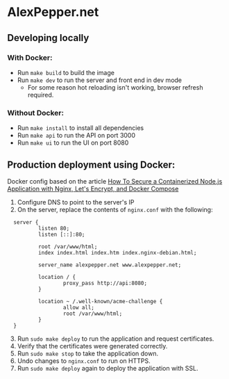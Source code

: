 # AlexPepper.net

## Developing locally

### With Docker:
* Run `make build` to build the image
* Run `make dev` to run the server and front end in dev mode
  * For some reason hot reloading isn't working, browser refresh required.

### Without Docker:
* Run `make install` to install all dependencies
* Run `make api` to run the API on port 3000
* Run `make ui` to run the UI on port 8080

## Production deployment using Docker:
Docker config based on the article
[How To Secure a Containerized Node.js Application with Nginx, Let's Encrypt, and Docker Compose](https://www.digitalocean.com/community/tutorials/how-to-secure-a-containerized-node-js-application-with-nginx-let-s-encrypt-and-docker-compose)

1. Configure DNS to point to the server's IP
2. On the server, replace the contents of `nginx.conf` with the following:
```nginx configuration
  server {
          listen 80;
          listen [::]:80;

          root /var/www/html;
          index index.html index.htm index.nginx-debian.html;

          server_name alexpepper.net www.alexpepper.net;

          location / {
                  proxy_pass http://api:8080;
          }

          location ~ /.well-known/acme-challenge {
                  allow all;
                  root /var/www/html;
          }
  }
```
3. Run `sudo make deploy` to run the application and request certificates.
0. Verify that the certificates were generated correctly.
0. Run `sudo make stop` to take the application down.
0. Undo changes to `nginx.conf` to run on HTTPS.
0. Run `sudo make deploy` again to deploy the application with SSL.

